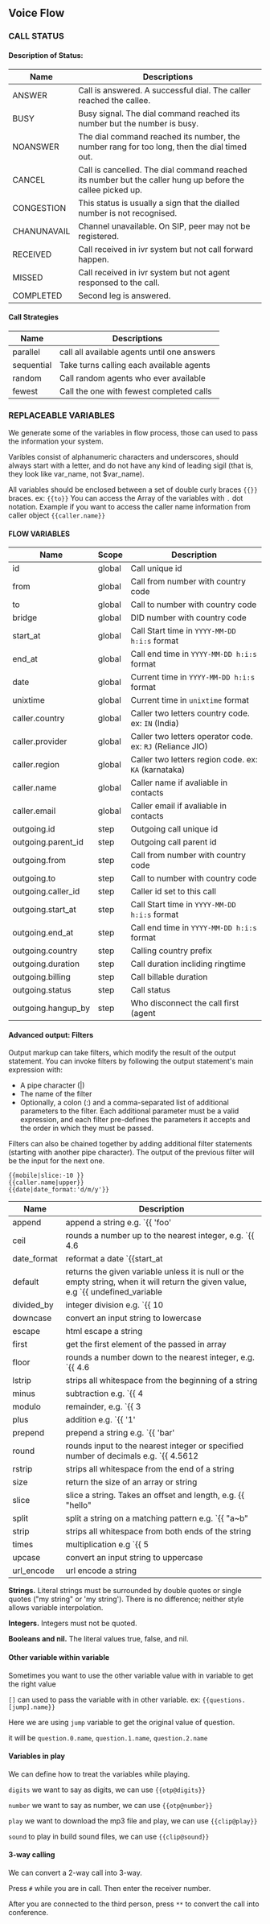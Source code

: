 ## Voice Flow

###  CALL STATUS

#### Description of Status:

| Name     | Descriptions |
|----------|--------------|
| ANSWER | Call is answered. A successful dial. The caller reached the callee.
| BUSY | Busy signal. The dial command reached its number but the number is busy.
| NOANSWER | The dial command reached its number, the number rang for too long, then the dial timed out.
| CANCEL | Call is cancelled. The dial command reached its number but the caller hung up before the callee picked up.
| CONGESTION | This status is usually a sign that the dialled number is not recognised.
| CHANUNAVAIL | Channel unavailable. On SIP, peer may not be registered.
| RECEIVED | Call received in ivr system but not call forward happen.
| MISSED | Call received in ivr system but not agent responsed to the call.
| COMPLETED | Second leg is answered.


#### Call Strategies

| Name     | Descriptions |
|----------|--------------|
| parallel | call all available agents until one answers
| sequential | Take turns calling each available agents
| random | Call random agents who ever available
| fewest | Call the one with fewest completed calls


###  REPLACEABLE VARIABLES

We generate some of the variables in flow process, those can used to pass the information your system.

Varibles consist of alphanumeric characters and underscores, should always start with a letter, and do not have any kind of leading sigil (that is, they look like var_name, not $var_name).

All variables should be enclosed between a set of double curly braces `{{}}` braces. ex: `{{to}}`
You can access the Array of the variables with `.` dot notation. Example if you want to access the caller name information from caller object `{{caller.name}}`

#### FLOW VARIABLES

| Name     | Scope | Description |
|----------|-------|-------------|
| id | global | Call unique id |
| from | global | Call from number with country code |
| to | global | Call to number with country code |
| bridge | global | DID number with country code |
| start_at | global | Call Start time in `YYYY-MM-DD h:i:s` format |
| end_at | global | Call end time in `YYYY-MM-DD h:i:s` format |
| date | global | Current time in `YYYY-MM-DD h:i:s` format |
| unixtime | global | Current time in `unixtime` format |
| caller.country | global | Caller two letters country code. ex: `IN` (India) |
| caller.provider | global | Caller two letters operator code. ex: `RJ` (Reliance JIO) |
| caller.region | global | Caller two letters region code. ex: `KA` (karnataka) |
| caller.name | global | Caller name if avaliable in contacts |
| caller.email | global | Caller email if avaliable in contacts |
| outgoing.id | step | Outgoing call unique id|
| outgoing.parent_id | step | Outgoing call parent id|
| outgoing.from | step | Call from number with country code |
| outgoing.to | step | Call to number with country code |
| outgoing.caller_id | step | Caller id set to this call |
| outgoing.start_at | step | Call Start time in `YYYY-MM-DD h:i:s` format |
| outgoing.end_at | step | Call end time in `YYYY-MM-DD h:i:s` format |
| outgoing.country | step | Calling country prefix |
| outgoing.duration | step | Call duration incliding ringtime |
| outgoing.billing | step | Call billable duration |
| outgoing.status | step | Call status |
| outgoing.hangup_by | step | Who disconnect the call first (agent|caller) |

#### Advanced output: Filters

Output markup can take filters, which modify the result of the output statement. You can invoke filters by following the output statement's main expression with:

- A pipe character (|)
- The name of the filter
- Optionally, a colon (:) and a comma-separated list of additional parameters to the filter. Each additional parameter must be a valid expression, and each filter pre-defines the parameters it accepts and the order in which they must be passed.

Filters can also be chained together by adding additional filter statements (starting with another pipe character). The output of the previous filter will be the input for the next one.

```
{{mobile|slice:-10 }}
{{caller.name|upper}}
{{date|date_format:'d/m/y'}}
```

| Name     | Description |
|----------|-------------|
| append | append a string e.g. `{{ 'foo' | append:'bar' }} #=> 'foobar'` |
| ceil | rounds a number up to the nearest integer, e.g. `{{ 4.6 | ceil }} #=> 5` |
| date_format | reformat a date `{{start_at|date_format:'d/m/Y'}}` |
| default | returns the given variable unless it is null or the empty string, when it will return the given value, e.g `{{ undefined_variable | default: "Default value" }} #=> "Default value"`|
| divided_by | integer division e.g. `{{ 10 | divided_by:3 }} #=> 3` |
| downcase | convert an input string to lowercase |
| escape | html escape a string |
| first | get the first element of the passed in array |
| floor | rounds a number down to the nearest integer, e.g. `{{ 4.6 | floor }} #=> 4` |
| lstrip | strips all whitespace from the beginning of a string |
| minus | subtraction e.g. `{{ 4 | minus:2 }} #=> 2` |
| modulo |  remainder, e.g. `{{ 3 | modulo:2 }} #=> 1` |
| plus | addition e.g. `{{ '1' | plus:'1' }} #=> 2, {{ 1 | plus:1 }} #=> 2` |
| prepend |  prepend a string e.g. `{{ 'bar' | prepend:'foo' }} #=> 'foobar'` |
| round | rounds input to the nearest integer or specified number of decimals e.g. `{{ 4.5612 | round: 2 }} #=> 4.56` |
| rstrip | strips all whitespace from the end of a string|
| size | return the size of an array or string |
| slice | slice a string. Takes an offset and length, e.g. {{ "hello" | slice: -3, 3 }} #=> llo |
| split | split a string on a matching pattern e.g. `{{ "a~b" | split:"~" }} #=> ['a','b']` |
| strip | strips all whitespace from both ends of the string |
| times | multiplication e.g `{{ 5 | times:4 }} #=> 20` |
| upcase | convert an input string to uppercase |
| url_encode | url encode a string |


**Strings.** Literal strings must be surrounded by double quotes or single quotes ("my string" or 'my string'). There is no difference; neither style allows variable interpolation.

**Integers.** Integers must not be quoted.

**Booleans and nil.** The literal values true, false, and nil.

#### Other variable within variable

Sometimes you want to use the other variable value with in variable to get the right value

`[]` can used to pass the variable with in other variable. ex: `{{questions.[jump].name}}`

Here we are using `jump` variable to get the original value of question.

it will be `question.0.name`, `question.1.name`, `question.2.name`

#### Variables in play

We can define how to treat the variables while playing.

`digits` we want to say as digits, we can use `{{otp@digits}}`

`number` we want to say as number, we can use `{{otp@number}}`

`play` we want to download the mp3 file and play, we can use `{{clip@play}}`

`sound` to play in build sound files, we can use `{{clip@sound}}`

#### 3-way calling

We can convert a 2-way call into 3-way.

Press `#` while you are in call. Then enter the receiver number.

After you are connected to the third person, press `**` to convert the call into conference.

